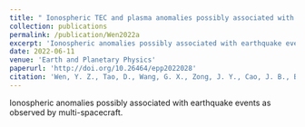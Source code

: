 ```yaml
---
title: " Ionospheric TEC and plasma anomalies possibly associated with the 14 July 2019 Mw7.2 Indonesia Laiwui earthquake, from analysis of GPS and CSES data"
collection: publications
permalink: /publication/Wen2022a
excerpt: 'Ionospheric anomalies possibly associated with earthquake events as observed by multi-spacecraft.'
date: 2022-06-11
venue: 'Earth and Planetary Physics'
paperurl: 'http://doi.org/10.26464/epp2022028'
citation: 'Wen, Y. Z., Tao, D., Wang, G. X., Zong, J. Y., Cao, J. B., Battiston, R., ZeRen, Z. M., and Shen, X. H. (2022). Ionospheric TEC and plasma anomalies possibly associated with the 14 July 2019 Mw7.2 Indonesia Laiwui earthquake, from analysis of GPS and CSES data. Earth Planet. Phys., 6(4), 313–328. http://doi.org/10.26464/epp2022028'
---
```

Ionospheric anomalies possibly associated with earthquake events as observed by multi-spacecraft.
